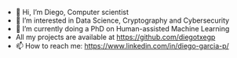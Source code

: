 - 👋 Hi, I’m Diego, Computer scientist
- 👀 I’m interested in Data Science, Cryptography and Cybersecurity
- 🌱 I’m currently doing a PhD on Human-assisted Machine Learning
- All my projects are available at https://github.com/diegotxegp
- 📫 How to reach me: https://www.linkedin.com/in/diego-garcia-p/

<!---
diegotxegp/diegotxegp is a ✨ special ✨ repository because its `README.md` (this file) appears on your GitHub profile.
You can click the Preview link to take a look at your changes.
--->
